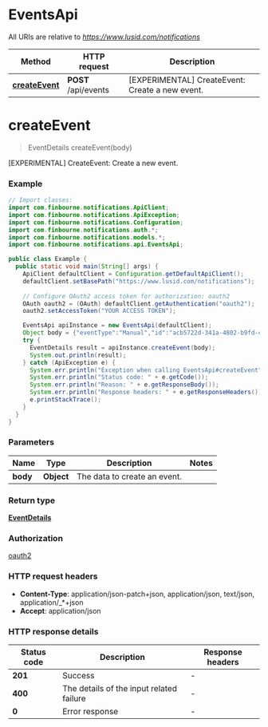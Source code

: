 # EventsApi

All URIs are relative to *https://www.lusid.com/notifications*

Method | HTTP request | Description
------------- | ------------- | -------------
[**createEvent**](EventsApi.md#createEvent) | **POST** /api/events | [EXPERIMENTAL] CreateEvent: Create a new event.


<a name="createEvent"></a>
# **createEvent**
> EventDetails createEvent(body)

[EXPERIMENTAL] CreateEvent: Create a new event.

### Example
```java
// Import classes:
import com.finbourne.notifications.ApiClient;
import com.finbourne.notifications.ApiException;
import com.finbourne.notifications.Configuration;
import com.finbourne.notifications.auth.*;
import com.finbourne.notifications.models.*;
import com.finbourne.notifications.api.EventsApi;

public class Example {
  public static void main(String[] args) {
    ApiClient defaultClient = Configuration.getDefaultApiClient();
    defaultClient.setBasePath("https://www.lusid.com/notifications");
    
    // Configure OAuth2 access token for authorization: oauth2
    OAuth oauth2 = (OAuth) defaultClient.getAuthentication("oauth2");
    oauth2.setAccessToken("YOUR ACCESS TOKEN");

    EventsApi apiInstance = new EventsApi(defaultClient);
    Object body = {"eventType":"Manual","id":"acb5722d-341a-4802-b9fd-cf740a6a7797","message":"TestMessage","subject":"TestSubject","eventTime":"2021-08-27T17:39:02.9427036+01:00"}; // Object | The data to create an event.
    try {
      EventDetails result = apiInstance.createEvent(body);
      System.out.println(result);
    } catch (ApiException e) {
      System.err.println("Exception when calling EventsApi#createEvent");
      System.err.println("Status code: " + e.getCode());
      System.err.println("Reason: " + e.getResponseBody());
      System.err.println("Response headers: " + e.getResponseHeaders());
      e.printStackTrace();
    }
  }
}
```

### Parameters

Name | Type | Description  | Notes
------------- | ------------- | ------------- | -------------
 **body** | **Object**| The data to create an event. |

### Return type

[**EventDetails**](EventDetails.md)

### Authorization

[oauth2](../README.md#oauth2)

### HTTP request headers

 - **Content-Type**: application/json-patch+json, application/json, text/json, application/_*+json
 - **Accept**: application/json

### HTTP response details
| Status code | Description | Response headers |
|-------------|-------------|------------------|
**201** | Success |  -  |
**400** | The details of the input related failure |  -  |
**0** | Error response |  -  |

